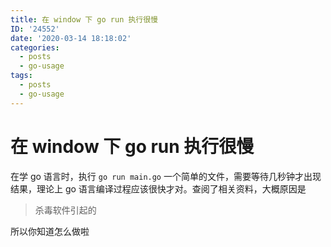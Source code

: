 ```yaml
---
title: 在 window 下 go run 执行很慢
ID: '24552'
date: '2020-03-14 18:18:02'
categories:
  - posts
  - go-usage
tags:
  - posts
  - go-usage
---
```


# 在 window 下 go run 执行很慢

在学 go 语言时，执行 `go run main.go` 一个简单的文件，需要等待几秒钟才出现结果，理论上 go 语言编译过程应该很快才对。查阅了相关资料，大概原因是

> 杀毒软件引起的

所以你知道怎么做啦
 
